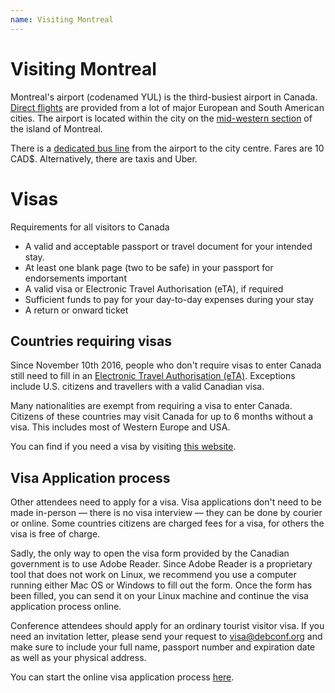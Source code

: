 ```yaml
---
name: Visiting Montreal
---
```

Visiting Montreal
=================

Montreal's airport (codenamed YUL) is the third-busiest airport in
Canada.
[Direct flights][] are provided from a lot of major European and South
American cities.
The airport is located within the city on the [mid-western section][]
of the island of Montreal.

[direct flights]: http://www.admtl.com/en/flights/direct-flights
[mid-western section]: http://www.openstreetmap.org/way/11027582#map=14/45.4688/-73.7463

There is a [dedicated bus line][] from the airport to the city centre.
Fares are 10 CAD$. Alternatively, there are taxis and Uber.

[dedicated bus line]: http://www.stm.info/en/info/networks/bus/shuttle/more-about-747-aeroport-p-e-trudeau-centre-ville-shuttle

Visas
=====

Requirements for all visitors to Canada

* A valid and acceptable passport or travel document for your intended stay.
* At least one blank page (two to be safe) in your passport for endorsements
  important
* A valid visa or Electronic Travel Authorisation (eTA), if required
* Sufficient funds to pay for your day-to-day expenses during your stay
* A return or onward ticket

Countries requiring visas
-------------------------

Since November 10th 2016, people who don't require visas to enter Canada still
need to fill in an [Electronic Travel Authorisation (eTA)][eta]. Exceptions include
U.S. citizens and travellers with a valid Canadian visa.

[eta]: http://www.cic.gc.ca/english/visit/apply-who.asp#eta

Many nationalities are exempt from requiring a visa to enter Canada. Citizens of
these countries may visit Canada for up to 6 months without a visa. This
includes most of Western Europe and USA.

You can find if you need a visa by visiting [this website](http://www.cic.gc.ca/english/visit/visas-all.asp).

Visa Application process
------------------------

Other attendees need to apply for a visa. Visa applications don't need to be
made in-person — there is no visa interview — they can be done by courier or
online. Some countries citizens are charged fees for a visa, for others the visa
is free of charge.

Sadly, the only way to open the visa form provided by the Canadian government is
to use Adobe Reader. Since Adobe Reader is a proprietary tool that does not work
on Linux, we recommend you use a computer running either Mac OS or Windows to
fill out the form. Once the form has been filled, you can send it on your Linux
machine and continue the visa application process online.

Conference attendees should apply for an ordinary tourist visitor visa. If you
need an invitation letter, please send your request to visa@debconf.org and make
sure to include your full name, passport number and expiration date as well as
your physical address.

You can start the online visa application process [here](http://onlineservices-servicesenligne.cic.gc.ca/eapp/eapp.do).
